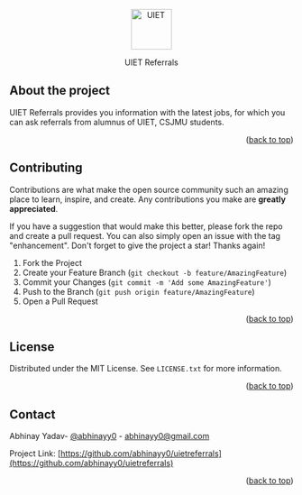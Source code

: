 <p align="center">
  <p align="center">
    <a href="https://github.com/abhinayy0/uietreferrals" target="_blank">
          <img src="./uietreferrals/public/apple-touch-icon.png" alt="UIET" height="72">
    </a>
  </p>
  <p align="center">
    UIET Referrals
  </p>
</p>

## About the project

UIET Referrals provides you information with the latest jobs, for which you can ask referrals from alumnus of UIET, CSJMU students.

<p align="right">(<a href="#top">back to top</a>)</p>

<!-- CONTRIBUTING -->

## Contributing

Contributions are what make the open source community such an amazing place to learn, inspire, and create. Any contributions you make are **greatly appreciated**.

If you have a suggestion that would make this better, please fork the repo and create a pull request. You can also simply open an issue with the tag "enhancement".
Don't forget to give the project a star! Thanks again!

1. Fork the Project
2. Create your Feature Branch (`git checkout -b feature/AmazingFeature`)
3. Commit your Changes (`git commit -m 'Add some AmazingFeature'`)
4. Push to the Branch (`git push origin feature/AmazingFeature`)
5. Open a Pull Request

<p align="right">(<a href="#top">back to top</a>)</p>

<!-- LICENSE -->

## License

Distributed under the MIT License. See `LICENSE.txt` for more information.

<p align="right">(<a href="#top">back to top</a>)</p>

<!-- CONTACT -->

## Contact

Abhinay Yadav- [@abhinayy0](https://abhinayy0.github.io/) - abhinayy0@gmail.com

Project Link: [https://github.com/abhinayy0/uietreferrals](https://github.com/abhinayy0/uietreferrals)

<p align="right">(<a href="#top">back to top</a>)</p>
